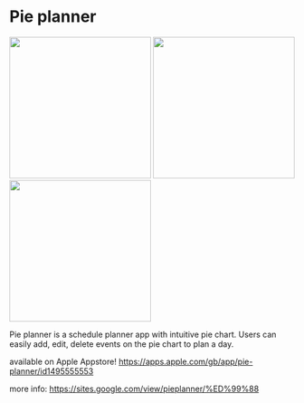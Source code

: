# Pie planner

<div>
  <img src="https://github.com/08jhs05/Pie-Planner/blob/master/piePlanner.png" width="250">
  <img src="https://github.com/08jhs05/Pie-Planner/blob/master/main.png" width="250">
  <img src="https://github.com/08jhs05/Pie-Planner/blob/master/Edit.png" width="250">
</div>


Pie planner is a schedule planner app with intuitive pie chart. Users can easily add, edit, delete events on the pie chart to plan a day.

available on Apple Appstore! https://apps.apple.com/gb/app/pie-planner/id1495555553

more info:
https://sites.google.com/view/pieplanner/%ED%99%88
